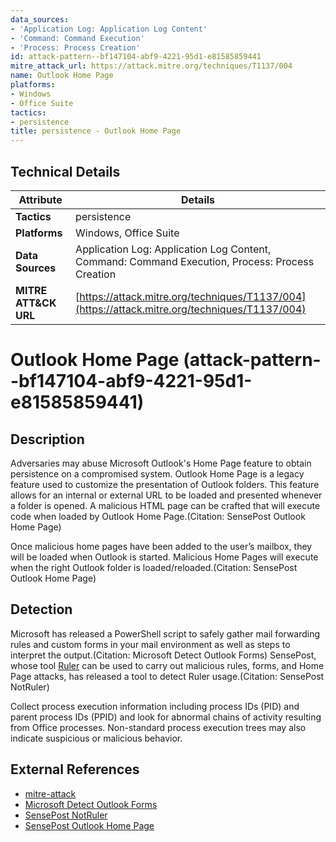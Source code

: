 ```yaml
---
data_sources:
- 'Application Log: Application Log Content'
- 'Command: Command Execution'
- 'Process: Process Creation'
id: attack-pattern--bf147104-abf9-4221-95d1-e81585859441
mitre_attack_url: https://attack.mitre.org/techniques/T1137/004
name: Outlook Home Page
platforms:
- Windows
- Office Suite
tactics:
- persistence
title: persistence - Outlook Home Page
---
```


## Technical Details

| Attribute | Details |
|-----------|----------|
| **Tactics** | persistence |
| **Platforms** | Windows, Office Suite |
| **Data Sources** | Application Log: Application Log Content, Command: Command Execution, Process: Process Creation |
| **MITRE ATT&CK URL** | [https://attack.mitre.org/techniques/T1137/004](https://attack.mitre.org/techniques/T1137/004) |

# Outlook Home Page (attack-pattern--bf147104-abf9-4221-95d1-e81585859441)

## Description
Adversaries may abuse Microsoft Outlook's Home Page feature to obtain persistence on a compromised system. Outlook Home Page is a legacy feature used to customize the presentation of Outlook folders. This feature allows for an internal or external URL to be loaded and presented whenever a folder is opened. A malicious HTML page can be crafted that will execute code when loaded by Outlook Home Page.(Citation: SensePost Outlook Home Page)

Once malicious home pages have been added to the user’s mailbox, they will be loaded when Outlook is started. Malicious Home Pages will execute when the right Outlook folder is loaded/reloaded.(Citation: SensePost Outlook Home Page)


## Detection
Microsoft has released a PowerShell script to safely gather mail forwarding rules and custom forms in your mail environment as well as steps to interpret the output.(Citation: Microsoft Detect Outlook Forms) SensePost, whose tool [Ruler](https://attack.mitre.org/software/S0358) can be used to carry out malicious rules, forms, and Home Page attacks, has released a tool to detect Ruler usage.(Citation: SensePost NotRuler)

Collect process execution information including process IDs (PID) and parent process IDs (PPID) and look for abnormal chains of activity resulting from Office processes. Non-standard process execution trees may also indicate suspicious or malicious behavior.

## External References
- [mitre-attack](https://attack.mitre.org/techniques/T1137/004)
- [Microsoft Detect Outlook Forms](https://docs.microsoft.com/en-us/office365/securitycompliance/detect-and-remediate-outlook-rules-forms-attack)
- [SensePost NotRuler](https://github.com/sensepost/notruler)
- [SensePost Outlook Home Page](https://sensepost.com/blog/2017/outlook-home-page-another-ruler-vector/)
